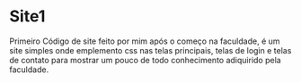 # Site1
Primeiro Código de site feito por mim após o começo na faculdade, é um site simples onde emplemento css nas telas principais, telas de login e telas de contato para mostrar um pouco de todo conhecimento adiquirido pela faculdade.
